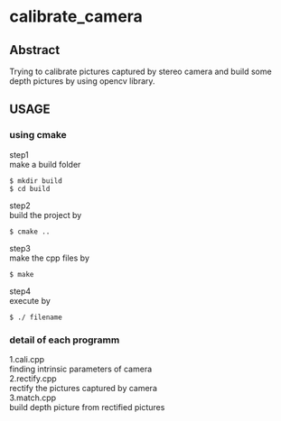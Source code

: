 # calibrate_camera
## Abstract
Trying to calibrate pictures captured by stereo camera and build some depth pictures by using opencv library.
## USAGE
### using cmake
step1  
make a build folder
```
$ mkdir build
$ cd build
```
step2  
build the project by
```
$ cmake ..
```
step3  
make the cpp files by
```
$ make
```
step4  
execute by
```
$ ./ filename
```
### detail of each programm
1.cali.cpp  
  finding intrinsic parameters of camera  
2.rectify.cpp  
  rectify the pictures captured by camera  
3.match.cpp  
  build depth picture from rectified pictures
